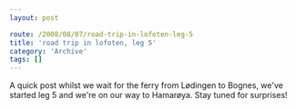 ```yaml
---
layout: post

route: /2008/08/07/road-trip-in-lofoten-leg-5
title: 'road trip in lofoten, leg 5'
category: 'Archive'
tags: []
---
```


A quick post whilst we wait for the ferry from Lødingen to Bognes, we've started
leg 5 and we're on our way to Hamarøya. Stay tuned for surprises!
